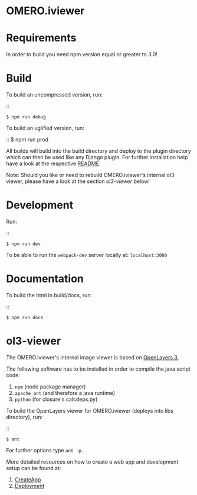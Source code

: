OMERO.iviewer
=============

Requirements
============

In order to build you need npm version equal or greater to 3.0!

Build
=====

To build an uncompressed version, run:

::

    $ npm run debug

To build an uglified version, run:

::
    $ npm run prod

All builds will build into the build directory and deploy to the plugin directory
which can then be used like any Django plugin.
For further installation help have a look at the respective [README](plugin/omero_iviewer/README.rst).

Note: Should you like or need to rebuild OMERO.iviewer's internal ol3 viewer,
      please have a look at the section *ol3-viewer* below!

Development
===========

Run:

::
 
    $ npm run dev

To be able to run the ``webpack-dev`` server locally at: ``localhost:3000``

Documentation
=============

To build the html in build/docs, run:

::

    $ npm run docs
 

ol3-viewer
==========

The OMERO.iviewer's internal image viewer is based on [OpenLayers 3](https://openlayers.org/),

The following software has to be installed in order to compile the java script code:

1. ``npm`` (node package manager)
2. ``apache ant`` (and therefore a java runtime)
3. ``python`` (for closure's calcdeps.py)

To build the OpenLayers viewer for OMERO.iviewer (deploys into libs directory), run:

::

    $ ant

For further options type ```ant -p```.

More detailed resources on how to create a web app and development setup can be found at:

1. [CreateApp](https://www.openmicroscopy.org/site/support/omero5.2/developers/Web/CreateApp.html)
2. [Deployment](https://www.openmicroscopy.org/site/support/omero5.2/developers/Web/Deployment.html)

